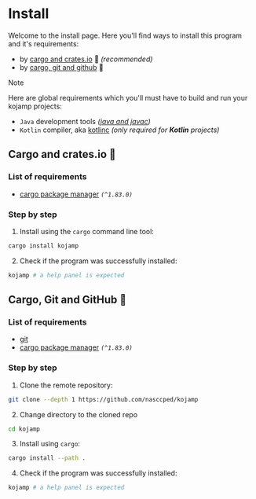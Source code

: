 # Install

Welcome to the install page. Here you'll find ways to install this
program and it's requirements:

- by [cargo and crates.io](#cargo-and-cratesio-) 🦀 _(recommended)_
- by [cargo, git and github](#cargo-git-and-github-) 🐙

> [!NOTE]
>
> Here are global requirements which you'll must have to build and
> run your kojamp projects:
> - `Java` development tools _([java and javac](https://www.oracle.com/java/technologies/downloads/))_
> - `Kotlin` compiler, aka [kotlinc](https://kotlinlang.org/docs/command-line.html#install-the-compiler)
>   _(only required for **Kotlin** projects)_

## Cargo and crates.io 🦀

### List of requirements

- [cargo package manager](https://www.rust-lang.org/tools/install) _`(^1.83.0)`_

### Step by step

1. Install using the `cargo` command line tool:

```sh
cargo install kojamp
```

2. Check if the program was successfully installed:

```sh
kojamp # a help panel is expected
```

## Cargo, Git and GitHub 🐙

### List of requirements

- [git](https://git-scm.com/)
- [cargo package manager](https://www.rust-lang.org/tools/install) _`(^1.83.0)`_

### Step by step

1. Clone the remote repository:

```sh
git clone --depth 1 https://github.com/nasccped/kojamp
```

2. Change directory to the cloned repo

```sh
cd kojamp
```

3. Install using `cargo`:

```sh
cargo install --path .
```

4. Check if the program was successfully installed:

```sh
kojamp # a help panel is expected
```
